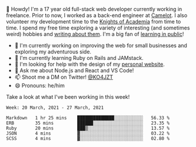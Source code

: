 👋 Howdy! I'm a 17 year old full-stack web developer currently working in freelance. Prior to now, I worked as a back-end engineer at [Camelot](https://camelot.fm). I also volunteer my development time to the [Knights of Academia](https://knightsofacademia.org) from time to time. I spend my free time exploring a variety of interesting (and sometimes weird) hobbies and [writing about them](https://ko4jzt.tech). I'm a big fan of [learning in public](https://github.com/ko4jzt/digital-garden)!

* 🔭 I'm currently working on improving the web for small businesses and exploring my adventurous side.
* 🌱 I'm currently learning Ruby on Rails and JAMstack.
* 🤔 I'm looking for help with the design of my [personal website](https://ko4jzt.tech).
* 💬 Ask me about Node.js and React and VS Code!
* 📫 Shoot me a DM on Twitter! [@KO4JZT](https://twitter.com/ko4jzt)
* 😄 Pronouns: he/him

Take a look at what I've been working in this week!

<!--START_SECTION:waka-->
```text
Week: 20 March, 2021 - 27 March, 2021

Markdown   1 hr 25 mins    ██████████████░░░░░░░░░░░   56.33 % 
ERB        35 mins         ██████░░░░░░░░░░░░░░░░░░░   23.35 % 
Ruby       20 mins         ███▒░░░░░░░░░░░░░░░░░░░░░   13.57 % 
JSON       4 mins          ▓░░░░░░░░░░░░░░░░░░░░░░░░   03.22 % 
SCSS       4 mins          ▓░░░░░░░░░░░░░░░░░░░░░░░░   02.80 % 
```
<!--END_SECTION:waka-->

